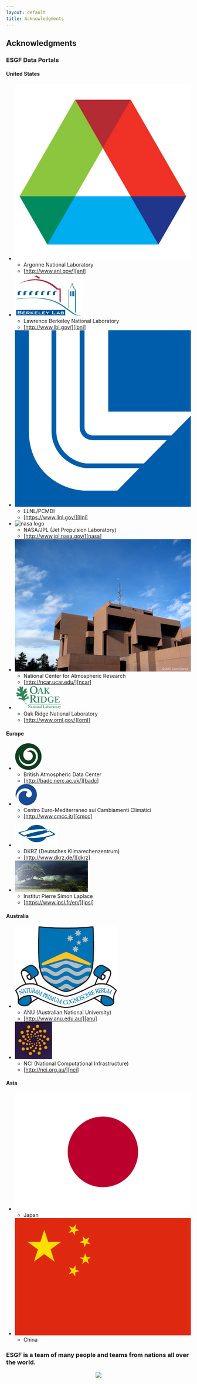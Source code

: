 ```yaml
---
layout: default
title: Acknowledgments 
---
```


<style type="text/css">
  h4 {
    width: 100%;
  }
  div.container > ul > li {
    background: #eee;
    color:      #333;
    display:    inline-block;
    margin:     1em 1em;
    overflow:   hidden;
    padding:    1em 2em 1em 10em;
    position:   relative;
    text-align: right;
    width:      30%;
  }
  div.container > ul > li:before {
    border-width:       0 16px 16px 0;
    border-style:       solid;
    border-color:       #fff #fff #f5f5f5 #f5f5f5;
    background:         black;
    box-shadow:         0 1px 1px rgba(0,0,0,0.2), -1px 1px 1px rgba(0,0,0,0.1);
    -webkit-box-shadow: 0 1px 1px rgba(0,0,0,0.2), -1px 1px 1px rgba(0,0,0,0.1);
    -moz-box-shadow:    0 1px 1px rgba(0,0,0,0.2), -1px 1px 1px rgba(0,0,0,0.1);
    content:            "";
    display:            block;
    position:           absolute;
    right:              0;
    top:                0;
    width:              0;
  }
  div.container > ul > li > ul > li {
    list-style-type: none;
  }
  div.container > ul > li > img {
    background-color: white;
    position:         absolute;
    left:             0;
    top:              0;
    height:           100%;
  }
</style>

## Acknowledgments

### ESGF Data Portals

#### United States

* ![ANL logo][]
    * Argonne National Laboratory
    * [http://www.anl.gov/][anl]
* ![LBNL logo][]
    * Lawrence Berkeley National Laboratory
    * [http://www.lbl.gov/][lbnl]
* ![LLNL logo][]
    * LLNL/PCMDI
    * [https://www.llnl.gov/][llnl]
* ![nasa logo][]
    * NASA/JPL (Jet Propulsion Laboratory)
    * [http://www.jpl.nasa.gov/][nasa]
* ![NCAR logo][]
    * National Center for Atmospheric Research
    * [http://ncar.ucar.edu/][ncar]
* ![ORNL logo][]
    * Oak Ridge National Laboratory
    * [http://www.ornl.gov/][ornl]

#### Europe

* ![BADC logo][]
    * British Atmospheric Data Center
    * [http://badc.nerc.ac.uk/][badc]
* ![CMCC logo][]
    * Centro Euro-Mediterraneo sui Cambiamenti Climatici
    * [http://www.cmcc.it/][cmcc]
* ![DKRZ logo][]
    * DKRZ (Deutsches Klimarechenzentrum)
    * [http://www.dkrz.de/][dkrz]
* ![IPSL logo][]
    * Institut Pierre Simon Laplace
    * [https://www.ipsl.fr/en/][ipsl]

#### Australia

* ![ANU logo][]
    * ANU (Australian National University)
    * [http://www.anu.edu.au/][anu]
* ![NCI logo][]
    * NCI (National Computational Infrastructure)
    * [http://nci.org.au/][nci]

#### Asia

* ![Japan logo][]
    * Japan
* ![China logo][]
    * China

### ESGF is a team of many people and teams from nations all over the world.

<center>
<img src="{{site.url}}/media/images/ESGF_Participants.png"/>
</center>

[anl]:  http://www.anl.gov/
[lbnl]: http://www.lbl.gov/
[llnl]: https://www.llnl.gov/
[nasa]: http://www.nasa.gov/
[ncar]: http://ncar.ucar.edu/
[ornl]: http://www.ornl.gov/
[badc]: http://badc.nerc.ac.uk/
[cmcc]: http://www.cmcc.it/
[dkrz]: http://www.dkrz.de/
[ipsl]: https://www.ipsl.fr/en/
[anu]:  http://www.anu.edu.au/
[nci]:  http://nci.org.au/

[anl logo]:   media/images/anl.jpg
[lbnl logo]:  media/images/lbnl.svg
[llnl logo]:  media/images/llnl.jpg
[nasa logo]:  media/images/nasa.svg
[ncar logo]:  media/images/ncar.jpg
[ornl logo]:  media/images/ornl.svg
[badc logo]:  media/images/badc.png
[cmcc logo]:  media/images/cmcc.png
[dkrz logo]:  media/images/dkrz.png
[ipsl logo]:  media/images/ipsl.jpg
[japan logo]: media/images/japan.svg
[china logo]: media/images/china.svg
[anu logo]:   media/images/anu.png
[nci logo]:   media/images/nci.png

